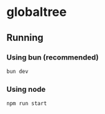 # globaltree

## Running

### Using bun (recommended)

```bash
bun dev
```

### Using node

```bash
npm run start
```